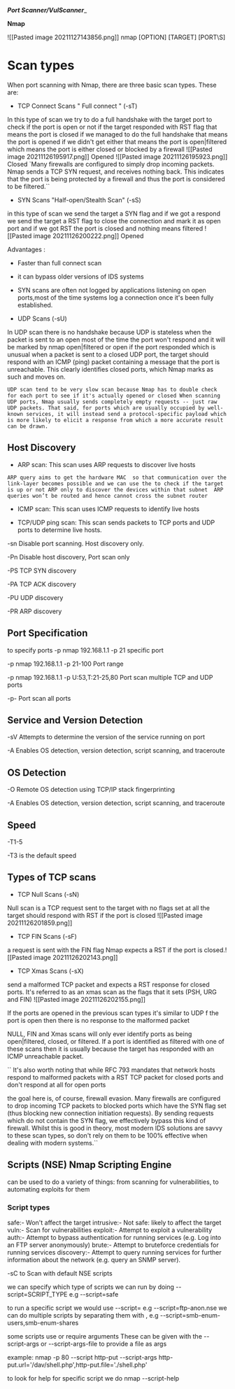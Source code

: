    _____Port Scanner/VulScanner______

**Nmap**

![[Pasted image 20211127143856.png]]
nmap [OPTION] [TARGET] [PORT\S] 
# Scan types
When port scanning with Nmap, there are three basic scan types. These are:

- TCP Connect Scans " Full connect " (-sT)

In this type of scan we try to do a full handshake with the target port to check if the port is open or not 
if the target responded with RST flag that means the port is closed if we managed to do the full handshake that means the port is opened if we didn't get either that means the port is open|filtered which means the port is either closed or blocked by a firewall
![[Pasted image 20211126195917.png]] Opened
![[Pasted image 20211126195923.png]] Closed
`Many firewalls are configured to simply drop incoming packets. Nmap sends a TCP SYN request, and receives nothing back. This indicates that the port is being protected by a firewall and thus the port is considered to be filtered.``



- SYN  Scans "Half-open/Stealth Scan" (-sS)

in this type of scan we send the target a SYN flag and if we got a respond we send the target a RST flag to close the connection and mark it as open port 
and if we got RST the port is closed and nothing means filtered
![[Pasted image 20211126200222.png]] Opened

Advantages : 
- Faster than full connect scan 
- it can bypass older versions of IDS systems
- SYN scans are often not logged by applications listening on open ports,most of the time systems log a connection once it's been fully established.


- UDP Scans (-sU)

In UDP scan there is no handshake because UDP is stateless 
when the packet is sent to an open most of the time the port won't respond and it will be marked by nmap open|filtered or open if the port responded which is unusual 
when a packet is sent to a closed UDP port, the target should respond with an ICMP (ping) packet containing a message that the port is unreachable. This clearly identifies closed ports, which Nmap marks as such and moves on.

``UDP scan tend to be very slow scan because Nmap has to double check for each port to see if it's actually opened or closed
When scanning UDP ports, Nmap usually sends completely empty requests -- just raw UDP packets. That said, for ports which are usually occupied by well-known services, it will instead send a protocol-specific payload which is more likely to elicit a response from which a more accurate result can be drawn.``

## Host Discovery

- ARP scan: This scan uses ARP requests to discover live hosts

`ARP query aims to get the hardware MAC  so that communication over the link-layer becomes possible and we can use the to check if the target is up or not
ARP only to discover the devices within that subnet 
ARP queries won’t be routed and hence cannot cross the subnet router`

- ICMP scan: This scan uses ICMP requests to identify live hosts

- TCP/UDP ping scan: This scan sends packets to TCP ports and UDP ports to determine live hosts.

-sn 
Disable port scanning. Host discovery only.

-Pn
Disable host discovery, Port scan only

-PS
TCP SYN discovery

-PA
TCP ACK discovery

-PU
UDP discovery

-PR
ARP discovery
## Port Specification
to specify ports 
-p
nmap 192.168.1.1 -p 21
specific port

-p
nmap 192.168.1.1 -p 21-100
Port range

-p
nmap 192.168.1.1 -p U:53,T:21-25,80
Port scan multiple TCP and UDP ports

-p-
Port scan all ports

## Service and Version Detection

-sV
Attempts to determine the version of the service running on port

-A
Enables OS detection, version detection, script scanning, and traceroute

## OS Detection

-O
Remote OS detection using TCP/IP
stack fingerprinting

-A
Enables OS detection, version detection, script scanning, and traceroute

## Speed

-T1-5 

-T3 is the default speed

## Types of TCP scans 

- TCP Null Scans (-sN)

Null scan is a TCP request sent to the target with no flags set at all the target should respond with RST if the port is closed ![[Pasted image 20211126201859.png]]

- TCP FIN Scans (-sF)

a request is sent with the FIN flag Nmap expects a RST if the port is closed.![[Pasted image 20211126202143.png]]

- TCP Xmas Scans (-sX)

 send a malformed TCP packet and expects a RST response for closed ports.
 It's referred to as an xmas scan as the flags that it sets (PSH, URG and FIN)
 ![[Pasted image 20211126202155.png]]
 
 If the ports are opened in the previous scan types it's similar to UDP f the port is open then there is no response to the malformed packet 
 
  NULL, FIN and Xmas scans will only ever identify ports as being open|filtered, closed, or filtered. If a port is identified as filtered with one of these scans then it is usually because the target has responded with an ICMP unreachable packet.
  
 `` It's also worth noting that while RFC 793 mandates that network hosts respond to malformed packets with a RST TCP packet for closed ports and don't respond at all for open ports  
  
  the goal here is, of course, firewall evasion. Many firewalls are configured to drop incoming TCP packets to blocked ports which have the SYN flag set (thus blocking new connection initiation requests). By sending requests which do not contain the SYN flag, we effectively bypass this kind of firewall. Whilst this is good in theory, most modern IDS solutions are savvy to these scan types, so don't rely on them to be 100% effective when dealing with modern systems.``
 
 ## Scripts (NSE) Nmap Scripting Engine
 
  can be used to do a variety of things: from scanning for vulnerabilities, to automating exploits for them
  ### Script types
  
 safe:- Won't affect the target
intrusive:- Not safe: likely to affect the target
vuln:- Scan for vulnerabilities
exploit:- Attempt to exploit a vulnerability
auth:- Attempt to bypass authentication for running services (e.g. Log into an FTP server anonymously)
brute:- Attempt to bruteforce credentials for running services
discovery:- Attempt to query running services for further information about the network (e.g. query an SNMP server).

-sC to Scan with default NSE scripts

we can specify which type of scripts we can run by doing --script=SCRIPT_TYPE e.g --script=safe

to run a specific script we would use --script=<SCRIPT-name> e.g --script=ftp-anon.nse
we can do multiple scripts by separating them with , e.g --script=smb-enum-users,smb-enum-shares

some scripts use or require arguments These can be given with the --script-args or     --script-args-file to provide a file as args

example:
nmap -p 80 --script http-put --script-args http-put.url='/dav/shell.php',http-put.file='./shell.php'

to look for help for specific script we do nmap --script-help <script-name>

	
	

 
 
 
 
 